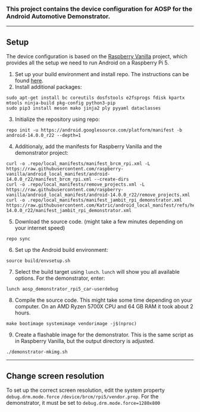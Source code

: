 ### This project contains the device configuration for AOSP for the Android Automotive Demonstrator.

---

## Setup

The device configuration is based on the [Raspberry Vanilla](https://github.com/raspberry-vanilla) project,
which provides all the setup we need to run Android on a Raspberry Pi 5.

1. Set up your build environment and install repo. The instructions can be found 
[here](https://source.android.com/docs/setup/start/requirements#repo).
2. Install additional packages:

```shell
sudo apt-get install bc coreutils dosfstools e2fsprogs fdisk kpartx mtools ninja-build pkg-config python3-pip
sudo pip3 install meson mako jinja2 ply pyyaml dataclasses
```

3. Initialize the repository using repo:

```shell
repo init -u https://android.googlesource.com/platform/manifest -b android-14.0.0_r22 --depth=1
```

4. Additionaly, add the manifests for Raspberry Vanilla and the demonstrator project:

```shell
curl -o .repo/local_manifests/manifest_brcm_rpi.xml -L https://raw.githubusercontent.com/raspberry-vanilla/android_local_manifest/android-14.0.0_r22/manifest_brcm_rpi.xml --create-dirs
curl -o .repo/local_manifests/remove_projects.xml -L https://raw.githubusercontent.com/raspberry-vanilla/android_local_manifest/android-14.0.0_r22/remove_projects.xml
curl -o .repo/local_manifests/manifest_jambit_rpi_demonstrator.xml https://raw.githubusercontent.com/Katric/android_local_manifest/refs/heads/android-14.0.0_r22/manifest_jambit_rpi_demonstrator.xml
```

5. Download the source code. (might take a few minutes depending on your internet speed)

```shell
repo sync
```

6. Set up the Android build environment:

```shell
source build/envsetup.sh
```

7. Select the build target using `lunch`.
   `lunch` will show you all available options. For the demonstrator, enter:

```shell
lunch aosp_demonstrator_rpi5_car-userdebug
```

8. Compile the source code. This might take some time depending on your computer.
On an AMD Ryzen 5700X CPU and 64 GB RAM it took about 2 hours.

```shell
make bootimage systemimage vendorimage -j$(nproc)
```

9. Create a flashable image for the demonstrator. 
This is the same script as in Raspberry Vanilla, but the output directory is adjusted.

```shell
./demonstrator-mkimg.sh
```

---

## Change screen resolution
To set up the correct screen resolution, edit the system property `debug.drm.mode.force` `/device/brcm/rpi5/vendor.prop`.
For the demonstrator, it must be set to `debug.drm.mode.force=1280x800`

